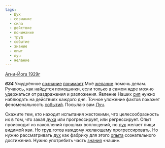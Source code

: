 ```yaml
---
tags:
  - Дух
  - сознание
  - сила
  - действие
  - понимание
  - труд
  - событие
  - знание
  - опыт
  - луч
  - желание
---
```


[Агни-Йога 1929г](/agni/1929)

___634___
Умудрённое [сознание](/tag/#сознание) [понимает](/tag/#понимание) Моё [желание](/tag/#желание) помочь делам. Ручаюсь, как найдутся помощники, если только в самом ядре можно удержаться от раздражения и разложения. Явление Наших [сил](/tag/#сила) нужно наблюдать на действиях каждого дня. Точное уложение фактов покажет феноменальность [событий](/tag/#событие). Посылаю вам [Луч](/tag/#луч).   

Скажите тем, кто находит испытания жестокими, что целесообразность их в том, что закал [духа](/tag/#Дух) или прогрессирует, или регрессирует. Опыт происходит из накоплений прошлых воплощений, но [дух](/tag/#Дух) желает пищи видимой яви. Но [труд](/tag/#труд) готов каждому желающему прогрессировать. Но нужно рассматривать [дух](/tag/#Дух) как фабрику для этого [опыта](/tag/#опыт) сознательного достижения. Нужно употребить часть [знания](/tag/#знание) «чаши».